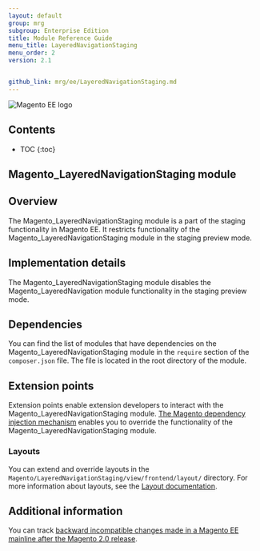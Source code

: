 ```yaml
---
layout: default
group: mrg
subgroup: Enterprise Edition
title: Module Reference Guide
menu_title: LayeredNavigationStaging
menu_order: 2
version: 2.1


github_link: mrg/ee/LayeredNavigationStaging.md
---
```


![Magento EE logo]({{site.baseurl}}common/images/ee-only_large.png)

<h2>Contents</h2>

* TOC
{:toc}

## Magento_LayeredNavigationStaging module

## Overview

The Magento_LayeredNavigationStaging module is a part of the staging functionality in Magento EE.
It restricts functionality of the Magento_LayeredNavigationStaging module in the staging preview mode.

## Implementation details

The Magento_LayeredNavigationStaging module disables the Magento_LayeredNavigation module functionality in the staging preview mode.

## Dependencies

You can find the list of modules that have dependencies on the Magento_LayeredNavigationStaging module in the `require` section of the `composer.json` file. The file is located in the root directory of the module.

## Extension points

Extension points enable extension developers to interact with the Magento_LayeredNavigationStaging module. [The Magento dependency injection mechanism](http://devdocs.magento.com/guides/v2.1/extension-dev-guide/depend-inj.html) enables you to override the functionality of the Magento_LayeredNavigationStaging module.

### Layouts

You can extend and override layouts in the `Magento/LayeredNavigationStaging/view/frontend/layout/` directory.
For more information about layouts, see the [Layout documentation](http://devdocs.magento.com/guides/v2.1/frontend-dev-guide/layouts/layout-overview.html).

## Additional information

You can track [backward incompatible changes made in a Magento EE mainline after the Magento 2.0 release](http://devdocs.magento.com/guides/v2.0/release-notes/changes/ee_changes.html).
